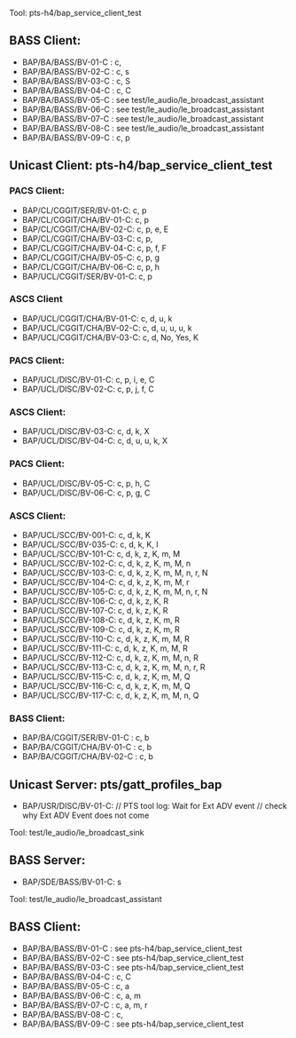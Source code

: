 
Tool: pts-h4/bap_service_client_test

## BASS Client:
- BAP/BA/BASS/BV-01-C    : c, 
- BAP/BA/BASS/BV-02-C    : c, s
- BAP/BA/BASS/BV-03-C    : c, S
- BAP/BA/BASS/BV-04-C    : c, C
- BAP/BA/BASS/BV-05-C    : see test/le_audio/le_broadcast_assistant
- BAP/BA/BASS/BV-06-C    : see test/le_audio/le_broadcast_assistant
- BAP/BA/BASS/BV-07-C    : see test/le_audio/le_broadcast_assistant
- BAP/BA/BASS/BV-08-C    : see test/le_audio/le_broadcast_assistant
- BAP/BA/BASS/BV-09-C    : c, p

## Unicast Client: pts-h4/bap_service_client_test
### PACS Client:
- BAP/CL/CGGIT/SER/BV-01-C:  c, p
- BAP/CL/CGGIT/CHA/BV-01-C:  c, p
- BAP/CL/CGGIT/CHA/BV-02-C:  c, p, e, E
- BAP/CL/CGGIT/CHA/BV-03-C:  c, p, 
- BAP/CL/CGGIT/CHA/BV-04-C:  c, p, f, F
- BAP/CL/CGGIT/CHA/BV-05-C:  c, p, g
- BAP/CL/CGGIT/CHA/BV-06-C:  c, p, h
- BAP/UCL/CGGIT/SER/BV-01-C: c, p 
### ASCS Client
- BAP/UCL/CGGIT/CHA/BV-01-C: c, d, u, k
- BAP/UCL/CGGIT/CHA/BV-02-C: c, d, u, u, u, k
- BAP/UCL/CGGIT/CHA/BV-03-C: c, d, No, Yes, K


### PACS Client:
- BAP/UCL/DISC/BV-01-C: c, p, i, e, C
- BAP/UCL/DISC/BV-02-C: c, p, j, f, C
### ASCS Client:
- BAP/UCL/DISC/BV-03-C: c, d, k, X
- BAP/UCL/DISC/BV-04-C: c, d, u, u, k, X
### PACS Client:
- BAP/UCL/DISC/BV-05-C: c, p, h, C
- BAP/UCL/DISC/BV-06-C: c, p, g, C

### ASCS Client:
- BAP/UCL/SCC/BV-001-C: c, d, k, K
- BAP/UCL/SCC/BV-035-C: c, d, k, K, l
- BAP/UCL/SCC/BV-101-C: c, d, k, z, K, m, M
- BAP/UCL/SCC/BV-102-C: c, d, k, z, K, m, M, n
- BAP/UCL/SCC/BV-103-C: c, d, k, z, K, m, M, n, r, N
- BAP/UCL/SCC/BV-104-C: c, d, k, z, K, m, M, r
- BAP/UCL/SCC/BV-105-C: c, d, k, z, K, m, M, n, r, N
- BAP/UCL/SCC/BV-106-C: c, d, k, z, K, R
- BAP/UCL/SCC/BV-107-C: c, d, k, z, K, R
- BAP/UCL/SCC/BV-108-C: c, d, k, z, K, m, R
- BAP/UCL/SCC/BV-109-C: c, d, k, z, K, m, R
- BAP/UCL/SCC/BV-110-C: c, d, k, z, K, m, M, R
- BAP/UCL/SCC/BV-111-C: c, d, k, z, K, m, M, R
- BAP/UCL/SCC/BV-112-C: c, d, k, z, K, m, M, n, R
- BAP/UCL/SCC/BV-113-C: c, d, k, z, K, m, M, n, r, R
- BAP/UCL/SCC/BV-115-C: c, d, k, z, K, m, M, Q
- BAP/UCL/SCC/BV-116-C: c, d, k, z, K, m, M, Q
- BAP/UCL/SCC/BV-117-C: c, d, k, z, K, m, M, n, Q

### BASS Client:
- BAP/BA/CGGIT/SER/BV-01-C  : c, b
- BAP/BA/CGGIT/CHA/BV-01-C  : c, b
- BAP/BA/CGGIT/CHA/BV-02-C  : c, b

## Unicast Server: pts/gatt_profiles_bap
- BAP/USR/DISC/BV-01-C: // PTS tool log: Wait for Ext ADV event
                        // check why Ext ADV Event does not come

Tool: test/le_audio/le_broadcast_sink

## BASS Server:
- BAP/SDE/BASS/BV-01-C:    s

Tool: test/le_audio/le_broadcast_assistant

## BASS Client:
- BAP/BA/BASS/BV-01-C    : see pts-h4/bap_service_client_test
- BAP/BA/BASS/BV-02-C    : see pts-h4/bap_service_client_test
- BAP/BA/BASS/BV-03-C    : see pts-h4/bap_service_client_test
- BAP/BA/BASS/BV-04-C    : c, C
- BAP/BA/BASS/BV-05-C    : c, a
- BAP/BA/BASS/BV-06-C    : c, a, m
- BAP/BA/BASS/BV-07-C    : c, a, m, r
- BAP/BA/BASS/BV-08-C    : c,
- BAP/BA/BASS/BV-09-C    : see pts-h4/bap_service_client_test